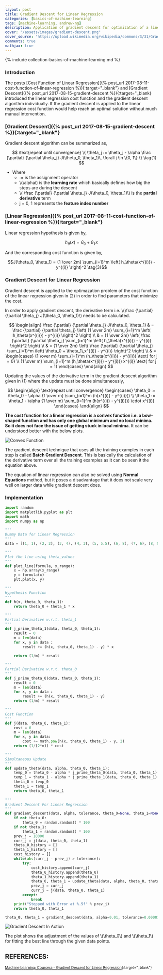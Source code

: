 ```yaml
---
layout: post
title: Gradient Descent for Linear Regression
categories: [basics-of-machine-learning]
tags: [machine-learning, andrew-ng]
description: Application of gradient descent for optimization of a linear regression cost function and its comparison with normal equation method of finding solution
cover: "/assets/images/gradient-descent.png"
cover_source: "https://upload.wikimedia.org/wikipedia/commons/3/31/Gradient99.png"
comments: true
mathjax: true
---
```


{% include collection-basics-of-machine-learning.md %}

### Introduction
The posts [Cost Function of Linear Regression]({% post_url 2017-08-11-cost-function-of-linear-regression %}){:target="_blank"} and [Gradient Descent]({% post_url 2017-08-15-gradient-descent %}){:target="_blank} introduced the linear regression cost function and the gradient descent algorithm individually. If the gradient descent is applied to the linear regression cost function would help reach an optimal solution without much manual intervention.

### [Gradient Descent]({% post_url 2017-08-15-gradient-descent %}){:target="_blank"}
Gradient descent algorithm can be summarized as, 

$$
\text{repeat until convergence} \{ \theta_j := \theta_j - \alpha \frac {\partial} {\partial \theta_j} J(\theta_0, \theta_1)\, \forall j \in \{0, 1\} \} \tag{1}
$$

* Where 
  * := is the assignment operator
  * \\(\alpha\\) is the **learning rate** which basically defines how big the steps are during the descent
  * \\( \frac {\partial} {\partial \theta_j} J(\theta_0, \theta_1)\\) is the **partial derivative** term
  * j = 0, 1 represents the **feature index number**

### [Linear Regression]({% post_url 2017-08-11-cost-function-of-linear-regression %}){:target="_blank"}
Linear regression hypothesis is given by, 

$$h_\theta (x) = \theta_0 + \theta_1\,x \tag{2}$$

And the corresponding cost function is given by,

$$J(\theta_0, \theta_1) = {1 \over 2m} \sum_{i=1}^m \left( h_\theta(x^{(i)}) - y^{(i)} \right)^2 \tag{3}$$

### Gradient Descent for Linear Regression
Gradient descent is applied to the optimazation problem of the cost function of the linear regression given in (2) in order to find parameters that minimize the cost.

In order to apply gradient descent, the derivative term i.e. \\(\frac {\partial} {\partial \theta_j} J(\theta_0, \theta_1)\\) needs to be calculated.

$$
  \begin{align}
    \frac {\partial} {\partial \theta_j} J(\theta_0, \theta_1) & = \frac {\partial} {\partial \theta_j} \left( {1 \over 2m} \sum_{i=1}^m \left( h_\theta(x^{(i)}) - y^{(i)} \right)^2 \right) \\
    & = {1 \over 2m} \left( \frac {\partial} {\partial \theta_j} \sum_{i=1}^m \left( h_\theta(x^{(i)}) - y^{(i)} \right)^2 \right) \\
    & = {1 \over 2m} \left( \frac {\partial} {\partial \theta_j} \sum_{i=1}^m \left( \theta_0 + \theta_1\,x^{(i)} - y^{(i)} \right)^2 \right) \\
    & = 
    \begin{cases}
      {1 \over m} \sum_{i=1}^m (h_\theta(x^{(i)}) - y^{(i)}) \text{ for j = 0} \\
      {1 \over m} \sum_{i=1}^m (h_\theta(x^{(i)}) - y^{(i)}) x^{(i)} \text{ for j = 1}
    \end{cases}
  \end{align}
$$

Updating the values of the derivative term in the gradient descent algorithm given in (1) where the update must be done simultaneously, 

$$
  \begin{align}
    \text{repeat until convergence}
    \begin{cases}
      \theta_0 := \theta_0 - \alpha {1 \over m} \sum_{i=1}^m (h(x^{(i)} - y^{(i)})) \\
      \theta_1 := \theta_1 - \alpha {1 \over m} \sum_{i=1}^m (h(x^{(i)} - y^{(i)})) \cdot x^{(i)}
    \end{cases}
  \end{align}
$$

**The cost function for a linear regression is a convex function i.e. a bow-shaped function and has only one global minimum and no local minima. So it does not face the issue of getting stuck in local minima**. It can be understood better with the below plots.

![Convex Function](/assets/2017-08-17-gradient-descent-for-linear-regression/fig-1-convex-function.png?raw=true)

The gradient descent technique that uses all the training examples in each step is called **Batch Gradient Descent**. This is basically the calculation of the derivative term over all the training examples as it can be seen it the equation above.

The equation of linear regression can also be solved using **Normal Equations** method, but it poses a disadvantage that it does not scale very well on larger data while gradient descent does.

### Implementation

~~~python
import random
import matplotlib.pyplot as plt
import math
import numpy as np

"""
Dummy Data for Linear Regression
"""
data = [(1, 1), (2, 2), (3, 4), (4, 3), (5, 5.5), (6, 8), (7, 6), (8, 8.4), (9, 10), (5, 4)]    

"""
Plot the line using theta_values
"""
def plot_line(formula, x_range):
    x = np.array(x_range)  
    y = formula(x)
    plt.plot(x, y)

"""
Hypothesis Function
"""
def h(x, theta_0, theta_1):
    return theta_0 + theta_1 * x

"""
Partial Derivative w.r.t. theta_1
"""
def j_prime_theta_1(data, theta_0, theta_1):
    result = 0
    m = len(data)
    for x, y in data :
        result += (h(x, theta_0, theta_1) - y) * x
    
    return (1/m) * result

"""
Partial Derivative w.r.t. theta_0
"""
def j_prime_theta_0(data, theta_0, theta_1):
    result = 0
    m = len(data)
    for x, y in data :
        result += (h(x, theta_0, theta_1) - y)
    return (1/m) * result

"""
Cost Function
"""
def j(data, theta_0, theta_1):
    cost = 0
    m = len(data)
    for x, y in data:
        cost += math.pow(h(x, theta_0, theta_1) - y, 2)
    return (1/(2*m)) * cost

"""
Simultaneous Update
"""
def update_theta(data, alpha, theta_0, theta_1):
    temp_0 = theta_0 - alpha * j_prime_theta_0(data, theta_0, theta_1)
    temp_1 = theta_1 - alpha * j_prime_theta_1(data, theta_0, theta_1)
    theta_0 = temp_0
    theta_1 = temp_1
    return theta_0, theta_1
    
"""
Gradient Descent For Linear Regression
"""
def gradient_descent(data, alpha, tolerance, theta_0=None, theta_1=None):
    if not theta_0:
        theta_0 = random.random() * 100
    if not theta_1:
        theta_1 = random.random() * 100
    prev_j = 10000
    curr_j = j(data, theta_0, theta_1)
    theta_0_history = []
    theta_1_history = []
    cost_history = []
    while(abs(curr_j - prev_j) > tolerance):
        try:
            cost_history.append(curr_j)
            theta_0_history.append(theta_0)
            theta_1_history.append(theta_1)
            theta_0, theta_1 = update_theta(data, alpha, theta_0, theta_1)
            prev_j = curr_j
            curr_j = j(data, theta_0, theta_1)
        except:
            break
    print("Stopped with Error at %.5f" % prev_j)
    return theta_0, theta_1

theta_0, theta_1 = gradient_descent(data, alpha=0.01, tolerance=0.00001)
~~~

![Gradient Descent In Action](/assets/2017-08-17-gradient-descent-for-linear-regression/fig-2-gradient-descent.gif?raw=true)

The plot shows the adjustment of the values of \\(\theta_0\\) and \\(\theta_1\\) for fitting the best line through the given data points.


## REFERENCES:

<small>[Machine Learning: Coursera - Gradient Descent for Linear Regression](https://www.coursera.org/learn/machine-learning/lecture/kCvQc/gradient-descent-for-linear-regression){:target="_blank"}</small>